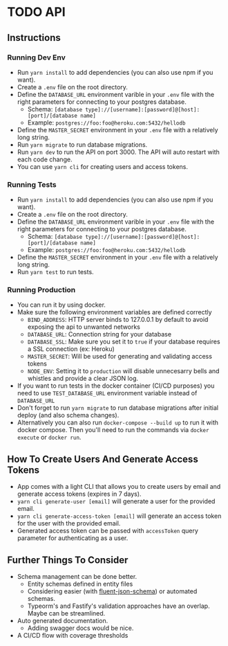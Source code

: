 # TODO API

## Instructions

### Running Dev Env

* Run `yarn install` to add dependencies (you can also use npm if you want).
* Create a `.env` file on the root directory.
* Define the `DATABASE_URL` environment varible in your `.env` file with the right parameters for connecting to your postgres database.
  * Schema: `[database type]://[username]:[password]@[host]:[port]/[database name]`
  * Example: `postgres://foo:foo@heroku.com:5432/hellodb`
* Define the `MASTER_SECRET` environment in your `.env` file with a relatively long string.
* Run `yarn migrate` to run database migrations.
* Run `yarn dev` to run the API on port 3000. The API will auto restart with each code change.
* You can use `yarn cli` for creating users and access tokens.

### Running Tests

* Run `yarn install` to add dependencies (you can also use npm if you want).
* Create a `.env` file on the root directory.
* Define the `DATABASE_URL` environment varible in your `.env` file with the right parameters for connecting to your postgres database.
  * Schema: `[database type]://[username]:[password]@[host]:[port]/[database name]`
  * Example: `postgres://foo:foo@heroku.com:5432/hellodb`
* Define the `MASTER_SECRET` environment in your `.env` file with a relatively long string.
* Run `yarn test` to run tests.

### Running Production

* You can run it by using docker.
* Make sure the following environment variables are defined correctly
  * `BIND_ADDRESS`: HTTP server binds to 127.0.0.1 by default to avoid exposing the api to unwanted networks
  * `DATABASE_URL`: Connection string for your database
  * `DATABASE_SSL`: Make sure you set it to `true` if your database requires a SSL connection (ex: Heroku)
  * `MASTER_SECRET`: Will be used for generating and validating access tokens
  * `NODE_ENV`: Setting it to `production` will disable unnecesarry bells and whistles and provide a clear JSON log.
* If you want to run tests in the docker container (CI/CD purposes) you need to use `TEST_DATABASE_URL` environment variable instead of `DATABASE_URL`
* Don't forget to run `yarn migrate` to run database migrations after initial deploy (and also schema changes).
* Alternatively you can also run `docker-compose --build up` to run it with docker compose. Then you'll need to run the commands via `docker execute` or `docker run`.

## How To Create Users And Generate Access Tokens

* App comes with a light CLI that allows you to create users by email and generate access tokens (expires in 7 days).
* `yarn cli generate-user [email]` will generate a user for the provided email.
* `yarn cli generate-access-token [email]` will generate an access token for the user with the provided email.
* Generated access token can be passed with `accessToken` query parameter for authenticating as a user.

## Further Things To Consider

* Schema management can be done better. 
  * Entity schemas defined in entity files
  * Considering easier (with [fluent-json-schema](https://github.com/fastify/fluent-json-schema)) or automated schemas.
  * Typeorm's and Fastify's validation approaches have an overlap. Maybe can be streamlined.
* Auto generated documentation.
  * Adding swagger docs would be nice.
* A CI/CD flow with coverage thresholds
